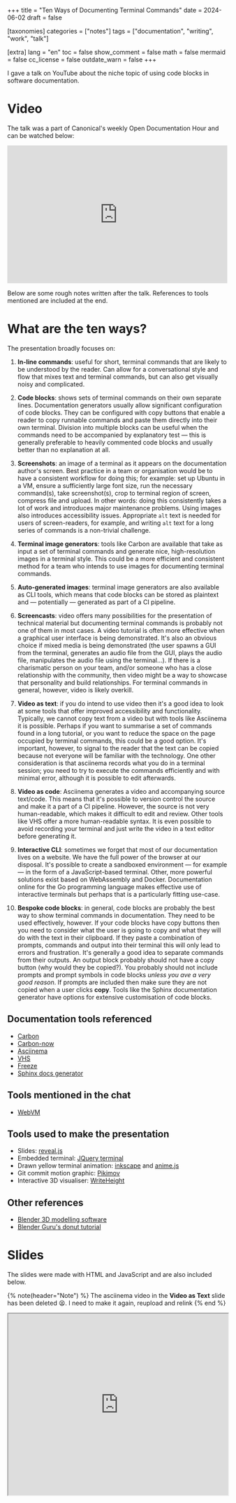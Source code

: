 +++
title = "Ten Ways of Documenting Terminal Commands"
date = 2024-06-02
draft = false

[taxonomies]
categories = ["notes"]
tags = ["documentation", "writing", "work", "talk"]

[extra]
lang = "en"
toc = false
show_comment = false
math = false
mermaid = false
cc_license = false
outdate_warn = false
+++

I gave a talk on YouTube about the niche topic of using code blocks in software documentation.

<!-- more -->

# Video

The talk was a part of Canonical's weekly Open Documentation Hour and can be watched below:

<div style="text-align: center;">
    <iframe width="100%" height="315" src="https://www.youtube.com/embed/LwJMtk3Fbsg?si=nX8nL-YhqRb1kT6o" title="YouTube video player" frameborder="0" allow="accelerometer; autoplay; clipboard-write; encrypted-media; gyroscope; picture-in-picture; web-share" referrerpolicy="strict-origin-when-cross-origin" allowfullscreen></iframe>
</div>

Below are some rough notes written after the talk.
References to tools mentioned are included at the end.

# What are the ten ways?

The presentation broadly focuses on:

1. **In-line commands**: useful for short, terminal commands that are likely to be understood by the reader. Can allow for a conversational style and flow that mixes text and terminal commands, but can also get visually noisy and complicated.

2. **Code blocks**: shows sets of terminal commands on their own separate lines. Documentation generators usually allow significant configuration of code blocks. They can be configured with copy buttons that enable a reader to copy runnable commands and paste them directly into their own terminal. Division into multiple blocks can be useful when the commands need to be accompanied by explanatory test — this is generally preferable to heavily commented code blocks and usually better than no explanation at all.

3. **Screenshots**: an image of a terminal as it appears on the documentation author's screen. Best practice in a team or organisation would be to have a consistent workflow for doing this; for example: set up Ubuntu in a VM, ensure a sufficiently large font size, run the necessary command(s), take screenshot(s), crop to terminal region of screen, compress file and upload. In other words: doing this consistently takes a lot of work and introduces major maintenance problems. Using images also introduces accessibility issues. Appropriate `alt` text is needed for users of screen-readers, for example, and writing `alt` text for a long series of commands is a non-trivial challenge.

4. **Terminal image generators**: tools like Carbon are available that take as input a set of terminal commands and generate nice, high-resolution images in a terminal style. This could be a more efficient and consistent method for a team who intends to use images for documenting terminal commands.

5. **Auto-generated images**: terminal image generators are also available as CLI tools, which means that code blocks can be stored as plaintext and — potentially — generated as part of a CI pipeline.

6. **Screencasts**: video offers many possibilities for the presentation of technical material but documenting terminal commands is probably not one of them in most cases. A video tutorial is often more effective when a graphical user interface is being demonstrated. It's also an obvious choice if mixed media is being demonstrated (the user spawns a GUI from the terminal, generates an audio file from the GUI, plays the audio file, manipulates the audio file using the terminal...). If there is a charismatic person on your team, and/or someone who has a close relationship with the community, then video might be a way to showcase that personality and build relationships. For terminal commands in general, however, video is likely overkill.

7. **Video as text**: if you do intend to use video then it's a good idea to look at some tools that offer improved accessibility and functionality. Typically, we cannot copy text from a video but with tools like Asciinema it is possible. Perhaps if you want to summarise a set of commands found in a long tutorial, or you want to reduce the space on the page occupied by terminal commands, this could be a good option. It's important, however, to signal to the reader that the text can be copied because not everyone will be familiar with the technology. One other consideration is that asciinema records what you do in a terminal session; you need to try to execute the commands efficiently and with minimal error, although it is possible to edit afterwards.

8. **Video as code**: Asciinema generates a video and accompanying source text/code. This means that it's possible to version control the source and make it a part of a CI pipeline. However, the source is not very human-readable, which makes it difficult to edit and review. Other tools like VHS offer a more human-readable syntax. It is even possible to avoid recording your terminal and just write the video in a text editor before generating it.

9. **Interactive CLI**: sometimes we forget that most of our documentation lives on a website. We have the full power of the browser at our disposal. It's possible to create a sandboxed environment — for example — in the form of a JavaScript-based terminal. Other, more powerful solutions exist based on WebAssembly and Docker. Documentation online for the Go programming language makes effective use of interactive terminals but perhaps that is a particularly fitting use-case.

10. **Bespoke code blocks**: in general, code blocks are probably the best way to show terminal commands in documentation. They need to be used effectively, however. If your code blocks have copy buttons then you need to consider what the user is going to copy and what they will do with the text in their clipboard. If they paste a combination of prompts, commands and output into their terminal this will only lead to errors and frustration. It's generally a good idea to separate commands from their outputs. An output block probably should not have a copy button (why would they be copied?). You probably should not include prompts and prompt symbols in code blocks _unless you ave a very good reason_. If prompts are included then make sure they are not copied when a user clicks **copy**. Tools like the Sphinx documentation generator have options for extensive customisation of code blocks.

## Documentation tools referenced

- [Carbon](https://carbon.now.sh/)
- [Carbon-now](https://github.com/mixn/carbon-now-cli)
- [Asciinema](https://asciinema.org/)
- [VHS](https://github.com/charmbracelet/vhs)
- [Freeze](https://github.com/charmbracelet/freeze)
- [Sphinx docs generator](https://www.sphinx-doc.org/en/master/)

## Tools mentioned in the chat

- [WebVM](https://webvm.io/)

## Tools used to make the presentation

- Slides: [reveal.js](https://revealjs.com/)
- Embedded terminal: [JQuery terminal](https://terminal.jcubic.pl/)
- Drawn yellow terminal animation: [inkscape](https://inkscape.org/) and [anime.js](https://animejs.com/)
- Git commit motion graphic: [Pikimov](https://pikimov.com/)
- Interactive 3D visualiser: [WriteHeight](https://edibotopic.github.io/write-height/)

## Other references

- [Blender 3D modelling software](https://www.blender.org/) 
- [Blender Guru's donut tutorial](https://www.youtube.com/watch?v=B0J27sf9N1Y) 

# Slides

The slides were made with HTML and JavaScript and are also included below.

{% note(header="Note") %} 
The asciinema video in the **Video as Text** slide has been deleted 😫.
I need to make it again, reupload and relink
{% end %}

<div style="text-align: center;">
    <iframe width="100%" height="415" src="https://edibotopic.github.io/pres-term-cmd-docs/"></iframe>
</div>
